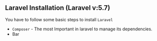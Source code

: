 ## Laravel Installation (Laravel v:5.7)

You have to follow some basic steps to install `Laravel`

*   `Composer` - The most Important in laravel to manage its dependencies.
*   Bar